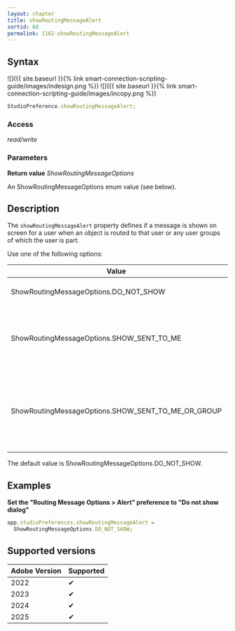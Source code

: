 ```yaml
---
layout: chapter
title: showRoutingMessageAlert
sortid: 68
permalink: 1162-showRoutingMessageAlert
---
```


## Syntax

![]({{ site.baseurl }}{% link smart-connection-scripting-guide/images/indesign.png %}) ![]({{ site.baseurl }}{% link smart-connection-scripting-guide/images/incopy.png %})

```javascript
StudioPreference.showRoutingMessageAlert;
```

### Access

_read/write_

### Parameters

**Return value** _ShowRoutingMessageOptions_

An ShowRoutingMessageOptions enum value (see below).

## Description

The `showRoutingMessageAlert` property defines if a message is shown on screen for a user when an object is routed to that user or any user groups of which the user is part.

Use one of the following options:

| Value                                              | Description                                                                                    |
| -------------------------------------------------- | ---------------------------------------------------------------------------------------------- |
| ShowRoutingMessageOptions.DO_NOT_SHOW              | No message is shown.                                                                           |
| ShowRoutingMessageOptions.SHOW_SENT_TO_ME          | A message is shown when an object is routed to the user only.                                  |
| ShowRoutingMessageOptions.SHOW_SENT_TO_ME_OR_GROUP | A message is shown when an object is routed to the user or any of the groups the user is part. |

The default value is ShowRoutingMessageOptions.DO_NOT_SHOW.

## Examples

**Set the "Routing Message Options > Alert" preference to "Do not show dialog"**

```javascript
app.studioPreferences.showRoutingMessageAlert =
  ShowRoutingMessageOptions.DO_NOT_SHOW;
```

## Supported versions

| Adobe Version | Supported |
| ------------- | --------- |
| 2022          | ✔         |
| 2023          | ✔         |
| 2024          | ✔         |
| 2025          | ✔         |
